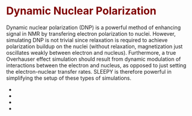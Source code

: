 # <font color="maroon">Dynamic Nuclear Polarization</font>

Dynamic nuclear polarization (DNP) is a powerful method of enhancing signal in NMR by transfering electron polarization to nuclei. However, simulating DNP is not trivial since relaxation is required to achieve polarization buildup on the nuclei (without relaxation, magnetization just oscillates weakly between electron and nucleus). Furthermore, a true Overhauser effect simulation should result from dynamic modulation of interactions between the electron and nucleus, as opposed to just setting the electron-nuclear transfer rates. SLEEPY is therefore powerful in simplifying the setup of these types of simulations.

- [](Chapter4/Ch4_SolidEffect.ipynb)
- [](Chapter4/Ch4_CrossEffect.ipynb)
- [](Chapter4/Ch4_OverhauserEffect.ipynb)
- [](Chapter4/Ch4_NOVEL.ipynb)